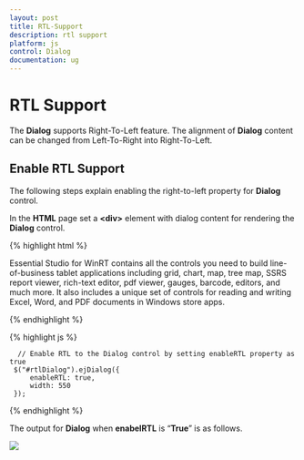 ```yaml
---
layout: post
title: RTL-Support
description: rtl support
platform: js
control: Dialog
documentation: ug
---
```


# RTL Support

The **Dialog** supports Right-To-Left feature. The alignment of **Dialog** content can be changed from Left-To-Right into Right-To-Left.

## Enable RTL Support

The following steps explain enabling the right-to-left property for **Dialog** control.

In the **HTML** page set a **&lt;div&gt;** element with dialog content for rendering the **Dialog** control. 

{% highlight html %}

<div id="rtlDialog" title="WinRT">
   Essential Studio for WinRT contains all the controls you need to build line-of-business tablet applications <span>including grid, chart, map, tree map, SSRS report viewer, rich-text editor, pdf viewer, gauges, barcode, editors, and much more.</span>
   It also includes a unique set of controls for reading and writing Excel, Word, and PDF documents in Windows store apps.
</div>

{% endhighlight %}

{% highlight js %}

    
      // Enable RTL to the Dialog control by setting enableRTL property as true
     $("#rtlDialog").ejDialog({
         enableRTL: true,
         width: 550
     });


{% endhighlight %}

The output for **Dialog** when **enabelRTL** is “**True**” is as follows.

![]("/js/Dialog/RTL-Support_images/RTL-Support_img1.png") 

